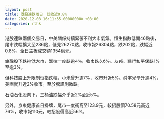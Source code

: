 ```yaml
---
layout: post
title: 港股連跌兩日　低收近0.8%
date: 2020-12-08 16:11:35.000000000 +08:00
categories: rthk
---
```


港股連跌兩個交易日，中美關係持續緊張不利大市氣氛。恒生指數低開46點後，尾市跌幅擴大至236點，低見26270點，收市報26304點，跌202點，跌幅近0.8%，全日主板成交額1354億元。

金融股下跌拖低大市，滙控一度跌逾4%，收市跌3.6%。友邦、建行和平保跌1%至逾3%。

但科技股上升限制恒指跌幅，小米曾升逾7%，收市升近5%。舜宇光學升逾4%，美團就升近2%收市。至於騰訊則微跌。

石油石化股向下，三桶油跌幅介乎近2%至近5%。

另外，京東健康首日掛牌，尾市一度衝高至123.9元，較招股價70.58元高近76%，收市報110元，較招股價高近56%。

